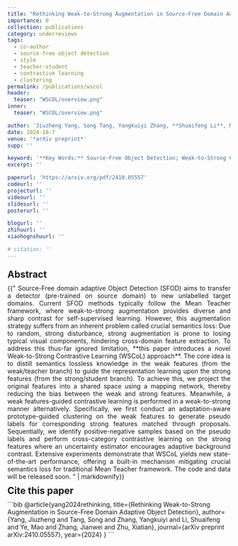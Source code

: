 ```yaml
---
title: "Rethinking Weak-to-Strong Augmentation in Source-Free Domain Adaptive Object Detection"
importance: 0
collection: publications
category: underreviews
tags:
  - co-author
  - source-free object detection
  - style
  - teacher-student
  - contrastive learning
  - clustering
permalink: /publications/wscol
header:
  teaser: "WSCOL/overview.png"
inner:
  teaser: "WSCOL/overview.png"

author: 'Jiuzheng Yang, Song Tang, Yangkuiyi Zhang, **Shuaifeng Li**, Mao Ye, Jianwei Zhang, Xiatian Zhu'
date: 2024-10-7
venue: '*arXiv preprint*'
supp: ''

keyword: '**Key Words:** Source-Free Object Detection; Weak-to-Strong Contrastive Learning'
excerpt: ''

paperurl: 'https://arxiv.org/pdf/2410.05557'
codeurl: ''
projecturl: ''
videourl: ''
slidesurl: ''
posterurl: ''

blogurl: ''
zhihuurl: ''
xiaohognshuurl: ''

# citation: ''
---
```


<h2 style="margin: 1em 0 0.5em;" >Abstract</h2>
<div style="text-align: justify;">{{"
Source-Free domain adaptive Object Detection (SFOD) aims to transfer a detector (pre-trained on source domain) to new unlabelled target domains. Current SFOD methods typically follow the Mean Teacher framework, where weak-to-strong augmentation provides diverse and sharp contrast for self-supervised learning. However, this augmentation strategy suffers from an inherent problem called crucial semantics loss: Due to random, strong disturbance, strong augmentation is prone to losing typical visual components, hindering cross-domain feature extraction. To address this thus-far ignored limitation, **this paper introduces a novel Weak-to-Strong Contrastive Learning (WSCoL) approach**. The core idea is to distill semantics lossless knowledge in the weak features (from the weak/teacher branch) to guide the representation learning upon the strong features (from the strong/student branch). To achieve this, we project the original features into a shared space using a mapping network, thereby reducing the bias between the weak and strong features. Meanwhile, a weak features-guided contrastive learning is performed in a weak-to-strong manner alternatively. Specifically, we first conduct an adaptation-aware prototype-guided clustering on the weak features to generate pseudo labels for corresponding strong features matched through proposals. Sequentially, we identify positive-negative samples based on the pseudo labels and perform cross-category contrastive learning on the strong features where an uncertainty estimator encourages adaptive background contrast. Extensive experiments demonstrate that WSCoL yields new state-of-the-art performance, offering a built-in mechanism mitigating crucial semantics loss for traditional Mean Teacher framework. The code and data will be released soon.
" | markdownify}}</div>

<h2 style="margin: 0.5em 0 0.5em;" >Cite this paper</h2>
```bib
@article{yang2024rethinking,
  title={Rethinking Weak-to-Strong Augmentation in Source-Free Domain Adaptive Object Detection},
  author={Yang, Jiuzheng and Tang, Song and Zhang, Yangkuiyi and Li, Shuaifeng and Ye, Mao and Zhang, Jianwei and Zhu, Xiatian},
  journal={arXiv preprint arXiv:2410.05557},
  year={2024}
}
```
